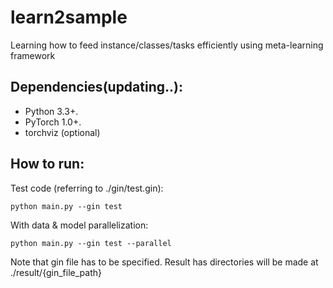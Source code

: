 # learn2sample
Learning how to feed instance/classes/tasks efficiently using meta-learning framework

## Dependencies(updating..):

+ Python 3.3+.
+ PyTorch 1.0+.
+ torchviz (optional)

## How to run:

Test code (referring to ./gin/test.gin):
```
python main.py --gin test
```

With data & model parallelization:
```
python main.py --gin test --parallel
```

Note that gin file has to be specified.
Result has directories will be made at ./result/{gin_file_path}
